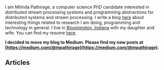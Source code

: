 I am Milinda Pathirage, a computer science PhD candidate interested in distributed stream processing systems and programming abstractions for distributed systems and stream processing. I write a blog [here](http://milinda.svbtle.com) about interesting things related to research I am doing,  programming and technology in general. I live in [Bloomington, Indiana](http://en.wikipedia.org/wiki/Bloomington,_Indiana) with my daughter and wife. You can find my resume [here](/milinda-cv.pdf).

**I decided to move my blog to Medium. Please find my new posts at [https://medium.com/@mpathirage](https://medium.com/@mpathirage).**

## Articles
